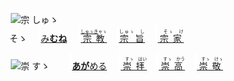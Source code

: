 <kbd><img src="lv0.svg" width="2" height="24"><img src="https://glyphwiki.org/glyph/u5b97.svg" width="24" height="24" alt="宗"></kbd>
<kbd>しゅゝ<br>そゝ</kbd>
　<img src="lv2.svg">[み**むね**](https://jisho.org/search/みむね)
　<img src="lv0.svg">[<ruby>宗教<rt><ins>しゅゝき</ins>ゃゝ</rt></ruby>](https://jisho.org/search/宗教)
　<img src="lv1.svg">[<ruby>宗 旨<rt>しゅゝ　し　</rt></ruby>](https://jisho.org/search/崇高)
　<img src="lv2.svg">[<ruby>宗家<rt>　そゝ　け　</rt></ruby>](https://jisho.org/search/崇敬)

<kbd><img src="lv1.svg" width="2" height="24"><img src="https://glyphwiki.org/glyph/u5b97.svg" width="24" height="24" alt="崇"></kbd>
<kbd>すゝ　</kbd>
　<img src="lv1.svg">[**あが**める](https://jisho.org/search/崇める)
　<img src="lv0.svg">[<ruby>崇拝<rt>　すゝ　はい</rt></ruby>](https://jisho.org/search/崇拝)
　<img src="lv1.svg">[<ruby>崇高<rt>　すゝ　かう</ins></rt></ruby>](https://jisho.org/search/崇高)
　<img src="lv2.svg">[<ruby>崇敬<rt>　すゝ　けゝ</rt></ruby>](https://jisho.org/search/崇敬)





